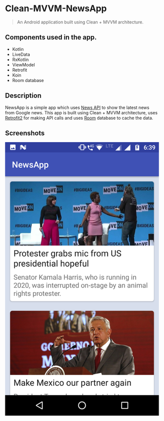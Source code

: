 # Clean-MVVM-NewsApp

> An Android application built using Clean + MVVM architecture.

## Components used in the app.
- Kotlin
- LiveData
- RxKotlin
- ViewModel
- Retrofit
- Koin
- Room database

## Description
NewsApp is a simple app which uses [News API]() to show the latest news from Google news. This app is built using Clean + MVVM architecture, uses [Retrofit2]() for making API calls and uses [Room]() database to cache the data.

## Screenshots
![Screenshot](./ART/Screenshot-1.png)

